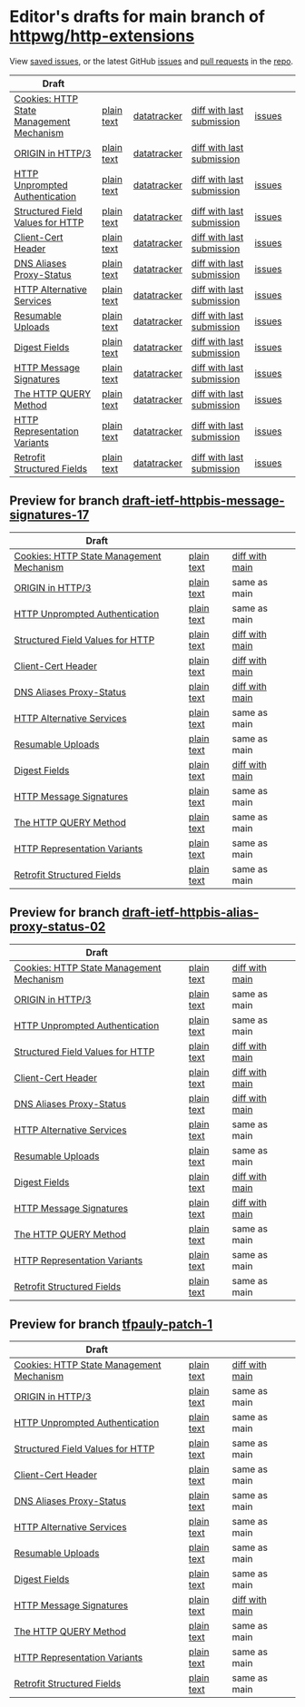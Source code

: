 # Editor's drafts for main branch of [httpwg/http-extensions](https://github.com/httpwg/http-extensions)

View [saved issues](issues.html), or the latest GitHub [issues](https://github.com/httpwg/http-extensions/issues) and [pull requests](https://github.com/httpwg/http-extensions/pulls) in the [repo](https://github.com/httpwg/http-extensions).

| Draft |     |     |     |     |     |
| ----- | --- | --- | --- | --- | --- |
| [Cookies: HTTP State Management Mechanism](./draft-ietf-httpbis-rfc6265bis.html "Cookies: HTTP State Management Mechanism (HTML)") | [plain text](./draft-ietf-httpbis-rfc6265bis.txt "Cookies: HTTP State Management Mechanism (Text)") | [datatracker](https://datatracker.ietf.org/doc/draft-ietf-httpbis-rfc6265bis "Datatracker for draft-ietf-httpbis-rfc6265bis") | [diff with last submission](https://author-tools.ietf.org/api/iddiff?doc_1=draft-ietf-httpbis-rfc6265bis&url_2=https://httpwg.github.io/http-extensions/draft-ietf-httpbis-rfc6265bis.txt) | [issues](https://github.com/httpwg/http-extensions/labels/6265bis) |
| [ORIGIN in HTTP/3](./draft-ietf-httpbis-origin-h3.html "The ORIGIN Extension in HTTP/3 (HTML)") | [plain text](./draft-ietf-httpbis-origin-h3.txt "The ORIGIN Extension in HTTP/3 (Text)") | [datatracker](https://datatracker.ietf.org/doc/draft-ietf-httpbis-origin-h3 "Datatracker for draft-ietf-httpbis-origin-h3") | [diff with last submission](https://author-tools.ietf.org/api/iddiff?doc_1=draft-ietf-httpbis-origin-h3&url_2=https://httpwg.github.io/http-extensions/draft-ietf-httpbis-origin-h3.txt) |  |
| [HTTP Unprompted Authentication](./draft-ietf-httpbis-unprompted-auth.html "HTTP Unprompted Authentication (HTML)") | [plain text](./draft-ietf-httpbis-unprompted-auth.txt "HTTP Unprompted Authentication (Text)") | [datatracker](https://datatracker.ietf.org/doc/draft-ietf-httpbis-unprompted-auth "Datatracker for draft-ietf-httpbis-unprompted-auth") | [diff with last submission](https://author-tools.ietf.org/api/iddiff?doc_1=draft-ietf-httpbis-unprompted-auth&url_2=https://httpwg.github.io/http-extensions/draft-ietf-httpbis-unprompted-auth.txt) | [issues](https://github.com/httpwg/http-extensions/labels/unprompted-auth) |
| [Structured Field Values for HTTP](./draft-ietf-httpbis-sfbis.html "Structured Field Values for HTTP (HTML)") | [plain text](./draft-ietf-httpbis-sfbis.txt "Structured Field Values for HTTP (Text)") | [datatracker](https://datatracker.ietf.org/doc/draft-ietf-httpbis-sfbis "Datatracker for draft-ietf-httpbis-sfbis") | [diff with last submission](https://author-tools.ietf.org/api/iddiff?doc_1=draft-ietf-httpbis-sfbis&url_2=https://httpwg.github.io/http-extensions/draft-ietf-httpbis-sfbis.txt) | [issues](https://github.com/httpwg/http-extensions/labels/header-structure) |
| [Client-Cert Header](./draft-ietf-httpbis-client-cert-field.html "Client-Cert HTTP Header Field (HTML)") | [plain text](./draft-ietf-httpbis-client-cert-field.txt "Client-Cert HTTP Header Field (Text)") | [datatracker](https://datatracker.ietf.org/doc/draft-ietf-httpbis-client-cert-field "Datatracker for draft-ietf-httpbis-client-cert-field") | [diff with last submission](https://author-tools.ietf.org/api/iddiff?doc_1=draft-ietf-httpbis-client-cert-field&url_2=https://httpwg.github.io/http-extensions/draft-ietf-httpbis-client-cert-field.txt) | [issues](https://github.com/httpwg/http-extensions/labels/client-cert-field) |
| [DNS Aliases Proxy-Status](./draft-ietf-httpbis-alias-proxy-status.html "HTTP Proxy-Status Parameter for Next-Hop Aliases (HTML)") | [plain text](./draft-ietf-httpbis-alias-proxy-status.txt "HTTP Proxy-Status Parameter for Next-Hop Aliases (Text)") | [datatracker](https://datatracker.ietf.org/doc/draft-ietf-httpbis-alias-proxy-status "Datatracker for draft-ietf-httpbis-alias-proxy-status") | [diff with last submission](https://author-tools.ietf.org/api/iddiff?doc_1=draft-ietf-httpbis-alias-proxy-status&url_2=https://httpwg.github.io/http-extensions/draft-ietf-httpbis-alias-proxy-status.txt) | [issues](https://github.com/httpwg/http-extensions/labels/alias-proxy-status) |
| [HTTP Alternative Services](./draft-ietf-httpbis-rfc7838bis.html "HTTP Alternative Services (HTML)") | [plain text](./draft-ietf-httpbis-rfc7838bis.txt "HTTP Alternative Services (Text)") | [datatracker](https://datatracker.ietf.org/doc/draft-ietf-httpbis-rfc7838bis "Datatracker for draft-ietf-httpbis-rfc7838bis") | [diff with last submission](https://author-tools.ietf.org/api/iddiff?doc_1=draft-ietf-httpbis-rfc7838bis&url_2=https://httpwg.github.io/http-extensions/draft-ietf-httpbis-rfc7838bis.txt) | [issues](https://github.com/httpwg/http-extensions/labels/alt-svc) |
| [Resumable Uploads](./draft-ietf-httpbis-resumable-upload.html "Resumable Uploads for HTTP (HTML)") | [plain text](./draft-ietf-httpbis-resumable-upload.txt "Resumable Uploads for HTTP (Text)") | [datatracker](https://datatracker.ietf.org/doc/draft-ietf-httpbis-resumable-upload "Datatracker for draft-ietf-httpbis-resumable-upload") | [diff with last submission](https://author-tools.ietf.org/api/iddiff?doc_1=draft-ietf-httpbis-resumable-upload&url_2=https://httpwg.github.io/http-extensions/draft-ietf-httpbis-resumable-upload.txt) | [issues](https://github.com/httpwg/http-extensions/labels/resumable-upload) |
| [Digest Fields](./draft-ietf-httpbis-digest-headers.html "Digest Fields (HTML)") | [plain text](./draft-ietf-httpbis-digest-headers.txt "Digest Fields (Text)") | [datatracker](https://datatracker.ietf.org/doc/draft-ietf-httpbis-digest-headers "Datatracker for draft-ietf-httpbis-digest-headers") | [diff with last submission](https://author-tools.ietf.org/api/iddiff?doc_1=draft-ietf-httpbis-digest-headers&url_2=https://httpwg.github.io/http-extensions/draft-ietf-httpbis-digest-headers.txt) | [issues](https://github.com/httpwg/http-extensions/labels/digest-headers) |
| [HTTP Message Signatures](./draft-ietf-httpbis-message-signatures.html "HTTP Message Signatures (HTML)") | [plain text](./draft-ietf-httpbis-message-signatures.txt "HTTP Message Signatures (Text)") | [datatracker](https://datatracker.ietf.org/doc/draft-ietf-httpbis-message-signatures "Datatracker for draft-ietf-httpbis-message-signatures") | [diff with last submission](https://author-tools.ietf.org/api/iddiff?doc_1=draft-ietf-httpbis-message-signatures&url_2=https://httpwg.github.io/http-extensions/draft-ietf-httpbis-message-signatures.txt) | [issues](https://github.com/httpwg/http-extensions/labels/signatures) |
| [The HTTP QUERY Method](./draft-ietf-httpbis-safe-method-w-body.html "The HTTP QUERY Method (HTML)") | [plain text](./draft-ietf-httpbis-safe-method-w-body.txt "The HTTP QUERY Method (Text)") | [datatracker](https://datatracker.ietf.org/doc/draft-ietf-httpbis-safe-method-w-body "Datatracker for draft-ietf-httpbis-safe-method-w-body") | [diff with last submission](https://author-tools.ietf.org/api/iddiff?doc_1=draft-ietf-httpbis-safe-method-w-body&url_2=https://httpwg.github.io/http-extensions/draft-ietf-httpbis-safe-method-w-body.txt) | [issues](https://github.com/httpwg/http-extensions/labels/safe-method-w-body) |
| [HTTP Representation Variants](./draft-ietf-httpbis-variants.html "HTTP Representation Variants (HTML)") | [plain text](./draft-ietf-httpbis-variants.txt "HTTP Representation Variants (Text)") | [datatracker](https://datatracker.ietf.org/doc/draft-ietf-httpbis-variants "Datatracker for draft-ietf-httpbis-variants") | [diff with last submission](https://author-tools.ietf.org/api/iddiff?doc_1=draft-ietf-httpbis-variants&url_2=https://httpwg.github.io/http-extensions/draft-ietf-httpbis-variants.txt) | [issues](https://github.com/httpwg/http-extensions/labels/variants) |
| [Retrofit Structured Fields](./draft-ietf-httpbis-retrofit.html "Retrofit Structured Fields for HTTP (HTML)") | [plain text](./draft-ietf-httpbis-retrofit.txt "Retrofit Structured Fields for HTTP (Text)") | [datatracker](https://datatracker.ietf.org/doc/draft-ietf-httpbis-retrofit "Datatracker for draft-ietf-httpbis-retrofit") | [diff with last submission](https://author-tools.ietf.org/api/iddiff?doc_1=draft-ietf-httpbis-retrofit&url_2=https://httpwg.github.io/http-extensions/draft-ietf-httpbis-retrofit.txt) | [issues](https://github.com/httpwg/http-extensions/labels/retrofit) |

## Preview for branch [draft-ietf-httpbis-message-signatures-17](draft-ietf-httpbis-message-signatures-17)

| Draft |     |     |     |
| ----- | --- | --- | --- |
| [Cookies: HTTP State Management Mechanism](draft-ietf-httpbis-message-signatures-17/draft-ietf-httpbis-rfc6265bis.html "Cookies: HTTP State Management Mechanism (HTML)") | [plain text](draft-ietf-httpbis-message-signatures-17/draft-ietf-httpbis-rfc6265bis.txt "Cookies: HTTP State Management Mechanism (Text)") | [diff with main](https://author-tools.ietf.org/api/iddiff?url_1=https://httpwg.github.io/http-extensions/draft-ietf-httpbis-rfc6265bis.txt&url_2=https://httpwg.github.io/http-extensions/draft-ietf-httpbis-message-signatures-17/draft-ietf-httpbis-rfc6265bis.txt) |
| [ORIGIN in HTTP/3](draft-ietf-httpbis-message-signatures-17/draft-ietf-httpbis-origin-h3.html "The ORIGIN Extension in HTTP/3 (HTML)") | [plain text](draft-ietf-httpbis-message-signatures-17/draft-ietf-httpbis-origin-h3.txt "The ORIGIN Extension in HTTP/3 (Text)") | same as main |
| [HTTP Unprompted Authentication](draft-ietf-httpbis-message-signatures-17/draft-ietf-httpbis-unprompted-auth.html "HTTP Unprompted Authentication (HTML)") | [plain text](draft-ietf-httpbis-message-signatures-17/draft-ietf-httpbis-unprompted-auth.txt "HTTP Unprompted Authentication (Text)") | same as main |
| [Structured Field Values for HTTP](draft-ietf-httpbis-message-signatures-17/draft-ietf-httpbis-sfbis.html "Structured Field Values for HTTP (HTML)") | [plain text](draft-ietf-httpbis-message-signatures-17/draft-ietf-httpbis-sfbis.txt "Structured Field Values for HTTP (Text)") | [diff with main](https://author-tools.ietf.org/api/iddiff?url_1=https://httpwg.github.io/http-extensions/draft-ietf-httpbis-sfbis.txt&url_2=https://httpwg.github.io/http-extensions/draft-ietf-httpbis-message-signatures-17/draft-ietf-httpbis-sfbis.txt) |
| [Client-Cert Header](draft-ietf-httpbis-message-signatures-17/draft-ietf-httpbis-client-cert-field.html "Client-Cert HTTP Header Field (HTML)") | [plain text](draft-ietf-httpbis-message-signatures-17/draft-ietf-httpbis-client-cert-field.txt "Client-Cert HTTP Header Field (Text)") | [diff with main](https://author-tools.ietf.org/api/iddiff?url_1=https://httpwg.github.io/http-extensions/draft-ietf-httpbis-client-cert-field.txt&url_2=https://httpwg.github.io/http-extensions/draft-ietf-httpbis-message-signatures-17/draft-ietf-httpbis-client-cert-field.txt) |
| [DNS Aliases Proxy-Status](draft-ietf-httpbis-message-signatures-17/draft-ietf-httpbis-alias-proxy-status.html "HTTP Proxy-Status Parameter for Next-Hop Aliases (HTML)") | [plain text](draft-ietf-httpbis-message-signatures-17/draft-ietf-httpbis-alias-proxy-status.txt "HTTP Proxy-Status Parameter for Next-Hop Aliases (Text)") | [diff with main](https://author-tools.ietf.org/api/iddiff?url_1=https://httpwg.github.io/http-extensions/draft-ietf-httpbis-alias-proxy-status.txt&url_2=https://httpwg.github.io/http-extensions/draft-ietf-httpbis-message-signatures-17/draft-ietf-httpbis-alias-proxy-status.txt) |
| [HTTP Alternative Services](draft-ietf-httpbis-message-signatures-17/draft-ietf-httpbis-rfc7838bis.html "HTTP Alternative Services (HTML)") | [plain text](draft-ietf-httpbis-message-signatures-17/draft-ietf-httpbis-rfc7838bis.txt "HTTP Alternative Services (Text)") | same as main |
| [Resumable Uploads](draft-ietf-httpbis-message-signatures-17/draft-ietf-httpbis-resumable-upload.html "Resumable Uploads for HTTP (HTML)") | [plain text](draft-ietf-httpbis-message-signatures-17/draft-ietf-httpbis-resumable-upload.txt "Resumable Uploads for HTTP (Text)") | same as main |
| [Digest Fields](draft-ietf-httpbis-message-signatures-17/draft-ietf-httpbis-digest-headers.html "Digest Fields (HTML)") | [plain text](draft-ietf-httpbis-message-signatures-17/draft-ietf-httpbis-digest-headers.txt "Digest Fields (Text)") | [diff with main](https://author-tools.ietf.org/api/iddiff?url_1=https://httpwg.github.io/http-extensions/draft-ietf-httpbis-digest-headers.txt&url_2=https://httpwg.github.io/http-extensions/draft-ietf-httpbis-message-signatures-17/draft-ietf-httpbis-digest-headers.txt) |
| [HTTP Message Signatures](draft-ietf-httpbis-message-signatures-17/draft-ietf-httpbis-message-signatures.html "HTTP Message Signatures (HTML)") | [plain text](draft-ietf-httpbis-message-signatures-17/draft-ietf-httpbis-message-signatures.txt "HTTP Message Signatures (Text)") | same as main |
| [The HTTP QUERY Method](draft-ietf-httpbis-message-signatures-17/draft-ietf-httpbis-safe-method-w-body.html "The HTTP QUERY Method (HTML)") | [plain text](draft-ietf-httpbis-message-signatures-17/draft-ietf-httpbis-safe-method-w-body.txt "The HTTP QUERY Method (Text)") | same as main |
| [HTTP Representation Variants](draft-ietf-httpbis-message-signatures-17/draft-ietf-httpbis-variants.html "HTTP Representation Variants (HTML)") | [plain text](draft-ietf-httpbis-message-signatures-17/draft-ietf-httpbis-variants.txt "HTTP Representation Variants (Text)") | same as main |
| [Retrofit Structured Fields](draft-ietf-httpbis-message-signatures-17/draft-ietf-httpbis-retrofit.html "Retrofit Structured Fields for HTTP (HTML)") | [plain text](draft-ietf-httpbis-message-signatures-17/draft-ietf-httpbis-retrofit.txt "Retrofit Structured Fields for HTTP (Text)") | same as main |

## Preview for branch [draft-ietf-httpbis-alias-proxy-status-02](draft-ietf-httpbis-alias-proxy-status-02)

| Draft |     |     |     |
| ----- | --- | --- | --- |
| [Cookies: HTTP State Management Mechanism](draft-ietf-httpbis-alias-proxy-status-02/draft-ietf-httpbis-rfc6265bis.html "Cookies: HTTP State Management Mechanism (HTML)") | [plain text](draft-ietf-httpbis-alias-proxy-status-02/draft-ietf-httpbis-rfc6265bis.txt "Cookies: HTTP State Management Mechanism (Text)") | [diff with main](https://author-tools.ietf.org/api/iddiff?url_1=https://httpwg.github.io/http-extensions/draft-ietf-httpbis-rfc6265bis.txt&url_2=https://httpwg.github.io/http-extensions/draft-ietf-httpbis-alias-proxy-status-02/draft-ietf-httpbis-rfc6265bis.txt) |
| [ORIGIN in HTTP/3](draft-ietf-httpbis-alias-proxy-status-02/draft-ietf-httpbis-origin-h3.html "The ORIGIN Extension in HTTP/3 (HTML)") | [plain text](draft-ietf-httpbis-alias-proxy-status-02/draft-ietf-httpbis-origin-h3.txt "The ORIGIN Extension in HTTP/3 (Text)") | same as main |
| [HTTP Unprompted Authentication](draft-ietf-httpbis-alias-proxy-status-02/draft-ietf-httpbis-unprompted-auth.html "HTTP Unprompted Authentication (HTML)") | [plain text](draft-ietf-httpbis-alias-proxy-status-02/draft-ietf-httpbis-unprompted-auth.txt "HTTP Unprompted Authentication (Text)") | same as main |
| [Structured Field Values for HTTP](draft-ietf-httpbis-alias-proxy-status-02/draft-ietf-httpbis-sfbis.html "Structured Field Values for HTTP (HTML)") | [plain text](draft-ietf-httpbis-alias-proxy-status-02/draft-ietf-httpbis-sfbis.txt "Structured Field Values for HTTP (Text)") | [diff with main](https://author-tools.ietf.org/api/iddiff?url_1=https://httpwg.github.io/http-extensions/draft-ietf-httpbis-sfbis.txt&url_2=https://httpwg.github.io/http-extensions/draft-ietf-httpbis-alias-proxy-status-02/draft-ietf-httpbis-sfbis.txt) |
| [Client-Cert Header](draft-ietf-httpbis-alias-proxy-status-02/draft-ietf-httpbis-client-cert-field.html "Client-Cert HTTP Header Field (HTML)") | [plain text](draft-ietf-httpbis-alias-proxy-status-02/draft-ietf-httpbis-client-cert-field.txt "Client-Cert HTTP Header Field (Text)") | [diff with main](https://author-tools.ietf.org/api/iddiff?url_1=https://httpwg.github.io/http-extensions/draft-ietf-httpbis-client-cert-field.txt&url_2=https://httpwg.github.io/http-extensions/draft-ietf-httpbis-alias-proxy-status-02/draft-ietf-httpbis-client-cert-field.txt) |
| [DNS Aliases Proxy-Status](draft-ietf-httpbis-alias-proxy-status-02/draft-ietf-httpbis-alias-proxy-status.html "HTTP Proxy-Status Parameter for Next-Hop Aliases (HTML)") | [plain text](draft-ietf-httpbis-alias-proxy-status-02/draft-ietf-httpbis-alias-proxy-status.txt "HTTP Proxy-Status Parameter for Next-Hop Aliases (Text)") | [diff with main](https://author-tools.ietf.org/api/iddiff?url_1=https://httpwg.github.io/http-extensions/draft-ietf-httpbis-alias-proxy-status.txt&url_2=https://httpwg.github.io/http-extensions/draft-ietf-httpbis-alias-proxy-status-02/draft-ietf-httpbis-alias-proxy-status.txt) |
| [HTTP Alternative Services](draft-ietf-httpbis-alias-proxy-status-02/draft-ietf-httpbis-rfc7838bis.html "HTTP Alternative Services (HTML)") | [plain text](draft-ietf-httpbis-alias-proxy-status-02/draft-ietf-httpbis-rfc7838bis.txt "HTTP Alternative Services (Text)") | same as main |
| [Resumable Uploads](draft-ietf-httpbis-alias-proxy-status-02/draft-ietf-httpbis-resumable-upload.html "Resumable Uploads for HTTP (HTML)") | [plain text](draft-ietf-httpbis-alias-proxy-status-02/draft-ietf-httpbis-resumable-upload.txt "Resumable Uploads for HTTP (Text)") | same as main |
| [Digest Fields](draft-ietf-httpbis-alias-proxy-status-02/draft-ietf-httpbis-digest-headers.html "Digest Fields (HTML)") | [plain text](draft-ietf-httpbis-alias-proxy-status-02/draft-ietf-httpbis-digest-headers.txt "Digest Fields (Text)") | [diff with main](https://author-tools.ietf.org/api/iddiff?url_1=https://httpwg.github.io/http-extensions/draft-ietf-httpbis-digest-headers.txt&url_2=https://httpwg.github.io/http-extensions/draft-ietf-httpbis-alias-proxy-status-02/draft-ietf-httpbis-digest-headers.txt) |
| [HTTP Message Signatures](draft-ietf-httpbis-alias-proxy-status-02/draft-ietf-httpbis-message-signatures.html "HTTP Message Signatures (HTML)") | [plain text](draft-ietf-httpbis-alias-proxy-status-02/draft-ietf-httpbis-message-signatures.txt "HTTP Message Signatures (Text)") | [diff with main](https://author-tools.ietf.org/api/iddiff?url_1=https://httpwg.github.io/http-extensions/draft-ietf-httpbis-message-signatures.txt&url_2=https://httpwg.github.io/http-extensions/draft-ietf-httpbis-alias-proxy-status-02/draft-ietf-httpbis-message-signatures.txt) |
| [The HTTP QUERY Method](draft-ietf-httpbis-alias-proxy-status-02/draft-ietf-httpbis-safe-method-w-body.html "The HTTP QUERY Method (HTML)") | [plain text](draft-ietf-httpbis-alias-proxy-status-02/draft-ietf-httpbis-safe-method-w-body.txt "The HTTP QUERY Method (Text)") | same as main |
| [HTTP Representation Variants](draft-ietf-httpbis-alias-proxy-status-02/draft-ietf-httpbis-variants.html "HTTP Representation Variants (HTML)") | [plain text](draft-ietf-httpbis-alias-proxy-status-02/draft-ietf-httpbis-variants.txt "HTTP Representation Variants (Text)") | same as main |
| [Retrofit Structured Fields](draft-ietf-httpbis-alias-proxy-status-02/draft-ietf-httpbis-retrofit.html "Retrofit Structured Fields for HTTP (HTML)") | [plain text](draft-ietf-httpbis-alias-proxy-status-02/draft-ietf-httpbis-retrofit.txt "Retrofit Structured Fields for HTTP (Text)") | same as main |

## Preview for branch [tfpauly-patch-1](tfpauly-patch-1)

| Draft |     |     |     |
| ----- | --- | --- | --- |
| [Cookies: HTTP State Management Mechanism](tfpauly-patch-1/draft-ietf-httpbis-rfc6265bis.html "Cookies: HTTP State Management Mechanism (HTML)") | [plain text](tfpauly-patch-1/draft-ietf-httpbis-rfc6265bis.txt "Cookies: HTTP State Management Mechanism (Text)") | [diff with main](https://author-tools.ietf.org/api/iddiff?url_1=https://httpwg.github.io/http-extensions/draft-ietf-httpbis-rfc6265bis.txt&url_2=https://httpwg.github.io/http-extensions/tfpauly-patch-1/draft-ietf-httpbis-rfc6265bis.txt) |
| [ORIGIN in HTTP/3](tfpauly-patch-1/draft-ietf-httpbis-origin-h3.html "The ORIGIN Extension in HTTP/3 (HTML)") | [plain text](tfpauly-patch-1/draft-ietf-httpbis-origin-h3.txt "The ORIGIN Extension in HTTP/3 (Text)") | same as main |
| [HTTP Unprompted Authentication](tfpauly-patch-1/draft-ietf-httpbis-unprompted-auth.html "HTTP Unprompted Authentication (HTML)") | [plain text](tfpauly-patch-1/draft-ietf-httpbis-unprompted-auth.txt "HTTP Unprompted Authentication (Text)") | same as main |
| [Structured Field Values for HTTP](tfpauly-patch-1/draft-ietf-httpbis-sfbis.html "Structured Field Values for HTTP (HTML)") | [plain text](tfpauly-patch-1/draft-ietf-httpbis-sfbis.txt "Structured Field Values for HTTP (Text)") | same as main |
| [Client-Cert Header](tfpauly-patch-1/draft-ietf-httpbis-client-cert-field.html "Client-Cert HTTP Header Field (HTML)") | [plain text](tfpauly-patch-1/draft-ietf-httpbis-client-cert-field.txt "Client-Cert HTTP Header Field (Text)") | same as main |
| [DNS Aliases Proxy-Status](tfpauly-patch-1/draft-ietf-httpbis-alias-proxy-status.html "HTTP Proxy-Status Parameter for Next-Hop Aliases (HTML)") | [plain text](tfpauly-patch-1/draft-ietf-httpbis-alias-proxy-status.txt "HTTP Proxy-Status Parameter for Next-Hop Aliases (Text)") | same as main |
| [HTTP Alternative Services](tfpauly-patch-1/draft-ietf-httpbis-rfc7838bis.html "HTTP Alternative Services (HTML)") | [plain text](tfpauly-patch-1/draft-ietf-httpbis-rfc7838bis.txt "HTTP Alternative Services (Text)") | same as main |
| [Resumable Uploads](tfpauly-patch-1/draft-ietf-httpbis-resumable-upload.html "Resumable Uploads for HTTP (HTML)") | [plain text](tfpauly-patch-1/draft-ietf-httpbis-resumable-upload.txt "Resumable Uploads for HTTP (Text)") | same as main |
| [Digest Fields](tfpauly-patch-1/draft-ietf-httpbis-digest-headers.html "Digest Fields (HTML)") | [plain text](tfpauly-patch-1/draft-ietf-httpbis-digest-headers.txt "Digest Fields (Text)") | same as main |
| [HTTP Message Signatures](tfpauly-patch-1/draft-ietf-httpbis-message-signatures.html "HTTP Message Signatures (HTML)") | [plain text](tfpauly-patch-1/draft-ietf-httpbis-message-signatures.txt "HTTP Message Signatures (Text)") | [diff with main](https://author-tools.ietf.org/api/iddiff?url_1=https://httpwg.github.io/http-extensions/draft-ietf-httpbis-message-signatures.txt&url_2=https://httpwg.github.io/http-extensions/tfpauly-patch-1/draft-ietf-httpbis-message-signatures.txt) |
| [The HTTP QUERY Method](tfpauly-patch-1/draft-ietf-httpbis-safe-method-w-body.html "The HTTP QUERY Method (HTML)") | [plain text](tfpauly-patch-1/draft-ietf-httpbis-safe-method-w-body.txt "The HTTP QUERY Method (Text)") | same as main |
| [HTTP Representation Variants](tfpauly-patch-1/draft-ietf-httpbis-variants.html "HTTP Representation Variants (HTML)") | [plain text](tfpauly-patch-1/draft-ietf-httpbis-variants.txt "HTTP Representation Variants (Text)") | same as main |
| [Retrofit Structured Fields](tfpauly-patch-1/draft-ietf-httpbis-retrofit.html "Retrofit Structured Fields for HTTP (HTML)") | [plain text](tfpauly-patch-1/draft-ietf-httpbis-retrofit.txt "Retrofit Structured Fields for HTTP (Text)") | same as main |

